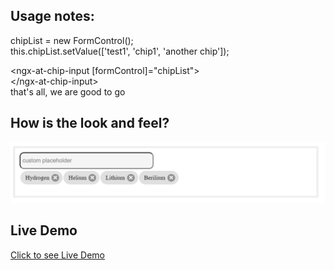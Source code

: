 ## Usage notes:

chipList = new FormControl();  
this.chipList.setValue(['test1', 'chip1', 'another chip']);  
  
<ngx-at-chip-input [formControl]="chipList">  
\</ngx-at-chip-input>  
that's all, we are good to go  

## How is the look and feel?
![Chip Input Image](https://github.com/arunthirumani/ngx-at/blob/arun-no-formControl-support/projects/demo/src/assets/chip-input.png)

## Live Demo  
[Click to see Live Demo](https://stackblitz.com/edit/angular-8-getting-started-9tjibe?file=src%2Fapp%2Fapp.component.ts)   

